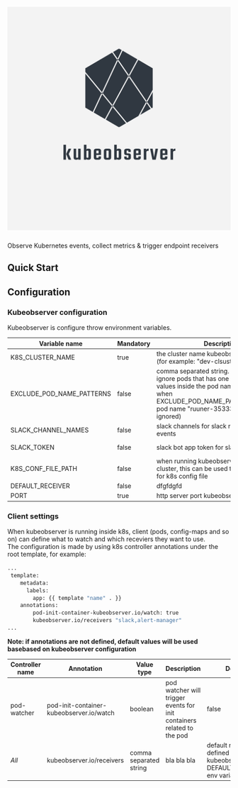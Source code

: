 # ![logo](kubeobserver_logo.png)

Observe Kubernetes events, collect metrics & trigger endpoint receivers

## Quick Start

## Configuration

### Kubeobserver configuration

Kubeobserver is configure throw environment variables. 

| Variable name | Mandatory | Description | Default |
| --- | --- | --- | --- |
| K8S_CLUSTER_NAME | true | the cluster name kubeobserver deployed to (for example: "dev-clsuster") | - |
| EXCLUDE_POD_NAME_PATTERNS | false | comma separated string. pod watcher will ignore pods that has one or more of this values inside the pod name (for example, when EXCLUDE_POD_NAME_PATTERNS="runner" pod name "ruuner-353332dsdsa" will be ignored) | empty-string |
| SLACK_CHANNEL_NAMES | false | slack channels for slack recevier to publish events | empty-string |
| SLACK_TOKEN | false | slack bot app token for slack recevier | empty-string |
| K8S_CONF_FILE_PATH | false | when running kubeobserver outside of k8s cluster, this can be used to specify the path for k8s config file | empty-string |
| DEFAULT_RECEIVER | false | dfgfdgfd | "slack" |
| PORT | true | http server port kubeobserver listen on | - |

### Client settings

When kubeobserver is running inside k8s, client (pods, config-maps and so on) can define what to watch and which receviers they want to use.<br>
The configuration is made by using k8s controller annotations under the root template, for example:

```bash
...
 template:
    metadata:
      labels:
        app: {{ template "name" . }}
    annotations:
        pod-init-container-kubeobserver.io/watch: true
        kubeobserver.io/receivers "slack,alert-manager"
...        
```

<b>Note: if annotations are not defined, default values will be used basebased on kubeobserver configuration</b><br>


| Controller name | Annotation | Value type | Description | Default |
| --- | --- | --- | --- | --- |
| pod-watcher | pod-init-container-kubeobserver.io/watch | boolean | pod watcher will trigger events for init containers related to the pod | false |
| *All* | kubeobserver.io/receivers | comma separated string | bla bla bla | default recevier is defined in kubeobserver using DEFAULT_RECEIVER env variable |
